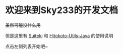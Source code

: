 # 欢迎来到Sky233的开发文档

~~虽然可能没什么用~~

但是这里有 [Suiteki](/start-suiteki.md) 和 [Hitokoto-Utils-Java](/start-hitokoto) 的使用说明

点击左侧列表开始吧~
